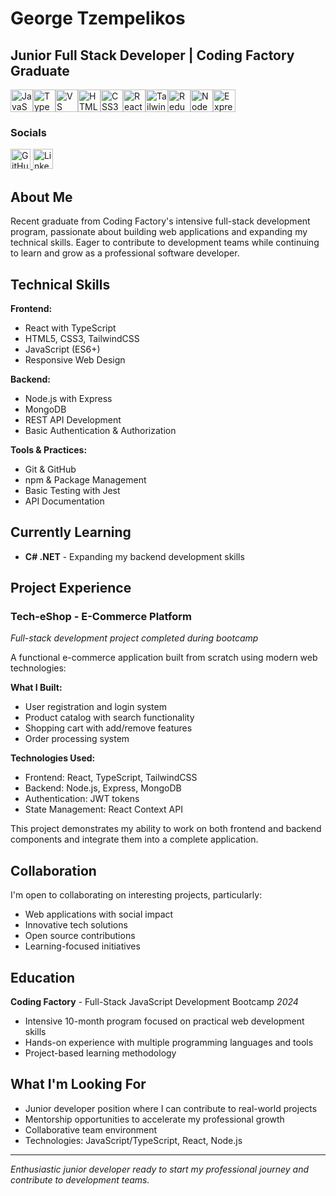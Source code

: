 George Tzempelikos
===========================================================================================================================================

Junior Full Stack Developer | Coding Factory Graduate
---------------------------

<p align="left">
<a href="https://developer.mozilla.org/en-US/docs/Web/JavaScript" target="_blank" rel="noreferrer"><img src="https://raw.githubusercontent.com/danielcranney/readme-generator/main/public/icons/skills/javascript-colored.svg" alt="JavaScript" title="JavaScript" width="36" height="36" /></a><a href="https://www.typescriptlang.org/" target="_blank" rel="noreferrer"><img src="https://raw.githubusercontent.com/danielcranney/readme-generator/main/public/icons/skills/typescript-colored.svg" alt="TypeScript" title="TypeScript" width="36" height="36" /></a><a href="https://code.visualstudio.com/" target="_blank" rel="noreferrer"><img src="https://raw.githubusercontent.com/danielcranney/readme-generator/main/public/icons/skills/visualstudiocode-colored.svg" alt="VS Code" title="VS Code" width="36" height="36" /></a><a href="https://developer.mozilla.org/en-US/docs/Glossary/HTML5" target="_blank" rel="noreferrer"><img src="https://raw.githubusercontent.com/danielcranney/readme-generator/main/public/icons/skills/html5-colored.svg" alt="HTML5" title="HTML5" width="36" height="36" /></a><a href="https://www.w3.org/TR/CSS/#css" target="_blank" rel="noreferrer"><img src="https://raw.githubusercontent.com/danielcranney/readme-generator/main/public/icons/skills/css3-colored.svg" alt="CSS3" title="CSS3" width="36" height="36" /></a><a href="https://reactjs.org/" target="_blank" rel="noreferrer"><img src="https://raw.githubusercontent.com/danielcranney/readme-generator/main/public/icons/skills/react-colored.svg" alt="React" title="React" width="36" height="36" /></a><a href="https://tailwindcss.com/" target="_blank" rel="noreferrer"><img src="https://raw.githubusercontent.com/danielcranney/readme-generator/main/public/icons/skills/tailwindcss-colored.svg" alt="TailwindCSS" title="TailwindCSS" width="36" height="36" /></a><a href="https://redux.js.org/" target="_blank" rel="noreferrer"><img src="https://raw.githubusercontent.com/danielcranney/readme-generator/main/public/icons/skills/redux-colored.svg" alt="Redux" title="Redux" width="36" height="36" /></a><a href="https://nodejs.org/en/" target="_blank" rel="noreferrer"><img src="https://raw.githubusercontent.com/danielcranney/readme-generator/main/public/icons/skills/nodejs-colored.svg" alt="NodeJS" title="NodeJS" width="36" height="36" /></a><a href="https://expressjs.com/" target="_blank" rel="noreferrer"><img src="https://raw.githubusercontent.com/danielcranney/readme-generator/main/public/icons/skills/express-colored-dark.svg" alt="Express" title="Express" width="36" height="36" /></a>
</p>

### Socials

<p align="left"> <a href="https://www.github.com/gtzempe" target="_blank" rel="noreferrer"> <picture> <source media="(prefers-color-scheme: dark)" srcset="https://raw.githubusercontent.com/danielcranney/readme-generator/main/public/icons/socials/github-dark.svg" /> <source media="(prefers-color-scheme: light)" srcset="https://raw.githubusercontent.com/danielcranney/readme-generator/main/public/icons/socials/github.svg" /> <img src="https://raw.githubusercontent.com/danielcranney/readme-generator/main/public/icons/socials/github.svg" width="32" height="32" alt="GitHub" title="GitHub" /> </picture> </a> <a href="https://www.linkedin.com/in/george-tzempelikos-2955b4127" target="_blank" rel="noreferrer"> <picture> <source media="(prefers-color-scheme: dark)" srcset="https://raw.githubusercontent.com/danielcranney/readme-generator/main/public/icons/socials/linkedin-dark.svg" /> <source media="(prefers-color-scheme: light)" srcset="https://raw.githubusercontent.com/danielcranney/readme-generator/main/public/icons/socials/linkedin.svg" /> <img src="https://raw.githubusercontent.com/danielcranney/readme-generator/main/public/icons/socials/linkedin.svg" width="32" height="32" alt="LinkedIn" title="LinkedIn" /> </picture> </a></p>


## About Me

Recent graduate from Coding Factory's intensive full-stack development program, passionate about building web applications and expanding my technical skills. Eager to contribute to development teams while continuing to learn and grow as a professional software developer.

## Technical Skills

**Frontend:**
- React with TypeScript
- HTML5, CSS3, TailwindCSS
- JavaScript (ES6+)
- Responsive Web Design

**Backend:**
- Node.js with Express
- MongoDB
- REST API Development
- Basic Authentication & Authorization

**Tools & Practices:**
- Git & GitHub
- npm & Package Management
- Basic Testing with Jest
- API Documentation

## Currently Learning
- **C# .NET** - Expanding my backend development skills

## Project Experience

### Tech-eShop - E-Commerce Platform
*Full-stack development project completed during bootcamp*

A functional e-commerce application built from scratch using modern web technologies:

**What I Built:**
- User registration and login system
- Product catalog with search functionality
- Shopping cart with add/remove features
- Order processing system

**Technologies Used:**
- Frontend: React, TypeScript, TailwindCSS
- Backend: Node.js, Express, MongoDB
- Authentication: JWT tokens
- State Management: React Context API

This project demonstrates my ability to work on both frontend and backend components and integrate them into a complete application.

## Collaboration

I'm open to collaborating on interesting projects, particularly:
- Web applications with social impact
- Innovative tech solutions
- Open source contributions
- Learning-focused initiatives

## Education

**Coding Factory** - Full-Stack JavaScript Development Bootcamp
*2024*
- Intensive 10-month program focused on practical web development skills
- Hands-on experience with multiple programming languages and tools
- Project-based learning methodology

## What I'm Looking For

- Junior developer position where I can contribute to real-world projects
- Mentorship opportunities to accelerate my professional growth
- Collaborative team environment
- Technologies: JavaScript/TypeScript, React, Node.js

---

*Enthusiastic junior developer ready to start my professional journey and contribute to development teams.*
